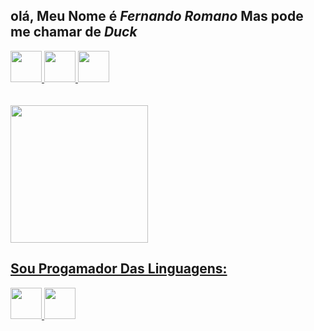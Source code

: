 
## olá, Meu Nome é ***Fernando Romano*** Mas pode me chamar de ***Duck***

<div>
    <a href="https://twitter.com/SrVoid__"><!--Twitter-->
    <img height="50cm" src="https://img.shields.io/badge/Twitter-1DA1F2?style=for-the-badge&logo=twitter&logoColor=white">
    <a href="https://www.instagram.com/srduck__/"><!--Instagram-->
    <img height="50cm" src="https://img.shields.io/badge/Instagram-E4405F?style=for-the-badge&logo=instagram&logoColor=white">
    <a href="https://www.youtube.com/channel/UCwx0ZmftvUEpotkKnKZiJqQ"><!--Youtube-->
    <img height="50cm" src="https://img.shields.io/badge/YouTube-FF0000?style=for-the-badge&logo=youtube&logoColor=white">
</div>
        
<div>
    <br>
    <br>
    <a href="https://github.com/iDuug"><!-- Github -->
    <img height="220cm" src="https://github-readme-stats.vercel.app/api?username=iDuug&theme=blue-green">
</div>
     
## Sou Progamador Das Linguagens:
<div>
    <img height="50cm" src="https://img.shields.io/badge/Java-ED8B00?style=for-the-badge&logo=java&logoColor=white"><!--Java-->
    <img height="50cm" src="https://img.shields.io/badge/JavaScript-F7DF1E?style=for-the-badge&logo=javascript&logoColor=black"><!--JavaScript-->
    <br>
    <br>
</div>     

